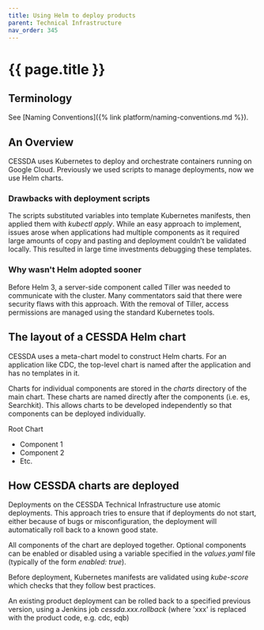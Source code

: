 ```yaml
---
title: Using Helm to deploy products
parent: Technical Infrastructure
nav_order: 345
---
```


# {{ page.title }}

## Terminology

See [Naming Conventions]({% link platform/naming-conventions.md %}).

## An Overview

CESSDA uses Kubernetes to deploy and orchestrate containers running on Google
Cloud. Previously we used scripts to manage deployments, now we use Helm charts.

### Drawbacks with deployment scripts

The scripts substituted variables into template Kubernetes manifests, then
applied them with *kubectl apply*. While an easy approach to implement, issues
arose when applications had multiple components as it required large amounts of
copy and pasting and deployment couldn’t be validated locally.
This resulted in large time investments debugging these templates.

### Why wasn't Helm adopted sooner

Before Helm 3, a server-side component called Tiller was needed to communicate
with the cluster. Many commentators said that there were security flaws with this approach.
With the removal of Tiller, access permissions are managed using the standard Kubernetes tools.

## The layout of a CESSDA Helm chart

CESSDA uses a meta-chart model to construct Helm charts.
For an application like CDC, the top-level chart is named after the application and has no templates in it.

Charts for individual components are stored in the *charts* directory of the main chart.
These charts are named directly after the components (i.e. es, Searchkit).
This allows charts to be developed independently so that components can be deployed individually.

Root Chart

* Component 1
* Component 2
* Etc.

## How CESSDA charts are deployed

Deployments on the CESSDA Technical Infrastructure use atomic deployments.
This approach tries to ensure that if deployments do not start, either because of bugs or misconfiguration,
the deployment will automatically roll back to a known good state.

All components of the chart are deployed together. Optional components can be enabled or disabled
using a variable specified in the *values.yaml* file (typically of the form *enabled: true*).

Before deployment, Kubernetes manifests are validated using *kube-score* which
checks that they follow best practices.

An existing product deployment can be rolled back to a specified previous version, using a Jenkins
job *cessda.xxx.rollback* (where 'xxx' is replaced with the product code, e.g. cdc, eqb)
